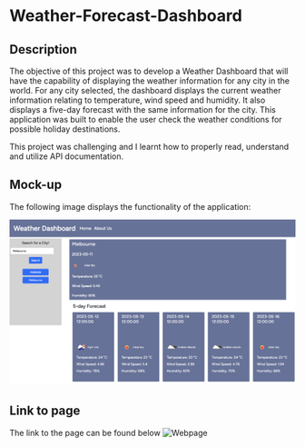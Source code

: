 # Weather-Forecast-Dashboard

## Description

The objective of this project was to develop a Weather Dashboard that will have the capability of displaying the 
weather information for any city in the world. For any city selected, the dashboard displays the current weather information relating to temperature, wind speed and humidity. It also displays a five-day forecast with the same information for the city. This application was built to enable the user check the weather conditions for possible holiday destinations. 

This project was challenging and I learnt how to properly read, understand and utilize API documentation.



## Mock-up

The following image displays the functionality of the application:

![landingpage](./Assets/Weather%20Dashboard.png)

## Link to page

The link to the page can be found below
![Webpage](https://anayoifediora.github.io/Workday-Scheduler/)

    